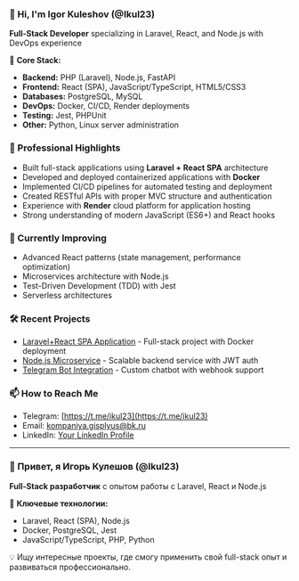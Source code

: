 ### 👋 Hi, I'm Igor Kuleshov (@Ikul23)
**Full-Stack Developer** specializing in Laravel, React, and Node.js with DevOps experience

🚀 **Core Stack:**
- **Backend:** PHP (Laravel), Node.js, FastAPI
- **Frontend:** React (SPA), JavaScript/TypeScript, HTML5/CSS3
- **Databases:** PostgreSQL, MySQL
- **DevOps:** Docker, CI/CD, Render deployments
- **Testing:** Jest, PHPUnit
- **Other:** Python, Linux server administration

### 💼 Professional Highlights
- Built full-stack applications using **Laravel + React SPA** architecture
- Developed and deployed containerized applications with **Docker**
- Implemented CI/CD pipelines for automated testing and deployment
- Created RESTful APIs with proper MVC structure and authentication
- Experience with **Render** cloud platform for application hosting
- Strong understanding of modern JavaScript (ES6+) and React hooks

### 🌱 Currently Improving
- Advanced React patterns (state management, performance optimization)
- Microservices architecture with Node.js
- Test-Driven Development (TDD) with Jest
- Serverless architectures

### 🛠 Recent Projects
- [Laravel+React SPA Application]() - Full-stack project with Docker deployment
- [Node.js Microservice]() - Scalable backend service with JWT auth
- [Telegram Bot Integration]() - Custom chatbot with webhook support

### 📫 How to Reach Me
- Telegram: [https://t.me/ikul23](https://t.me/ikul23)
- Email: [kompaniya.gisplyus@bk.ru]()
- LinkedIn: [Your LinkedIn Profile]()

---

### 👋 Привет, я Игорь Кулешов (@Ikul23)
**Full-Stack разработчик** с опытом работы с Laravel, React и Node.js

🔧 **Ключевые технологии:**
- Laravel, React (SPA), Node.js
- Docker, PostgreSQL, Jest
- JavaScript/TypeScript, PHP, Python

💡 Ищу интересные проекты, где смогу применить свой full-stack опыт и развиваться профессионально.
